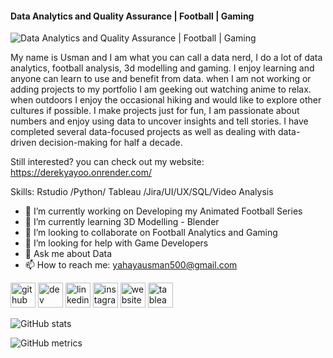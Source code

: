#### Data Analytics and Quality Assurance | Football | Gaming
![Data Analytics and Quality Assurance | Football | Gaming](https://www.canva.com/design/DAFajbE_cdw/view)

My name is Usman and I am what you can call a data nerd, I do a lot of data analytics, football analysis, 3d modelling and gaming. I enjoy learning and anyone can learn to use and benefit from data. when I am not working or adding projects to my portfolio I am geeking out watching anime to relax.  when outdoors I enjoy the occasional hiking and would like to explore other cultures if possible. 
I make projects just for fun, I am passionate about numbers and enjoy using data to uncover insights and tell stories. I have completed several data-focused projects as well as dealing with data-driven decision-making for half a decade. 

Still interested? you can check out my website: https://derekyayoo.onrender.com/

Skills: Rstudio /Python/ Tableau /Jira/UI/UX/SQL/Video Analysis

- 🔭 I’m currently working on Developing my Animated Football Series 
- 🌱 I’m currently learning 3D Modelling - Blender 
- 👯 I’m looking to collaborate on Football Analytics and Gaming 
- 🤔 I’m looking for help with Game Developers 
- 💬 Ask me about Data  
- 📫 How to reach me: yahayausman500@gmail.com 


[<img src='https://cdn.jsdelivr.net/npm/simple-icons@3.0.1/icons/github.svg' alt='github' height='40'>](https://github.com/Derekyayo)  [<img src='https://cdn.jsdelivr.net/npm/simple-icons@3.0.1/icons/dev-dot-to.svg' alt='dev' height='40'>](https://dev.to/Derekyayo)  [<img src='https://cdn.jsdelivr.net/npm/simple-icons@3.0.1/icons/linkedin.svg' alt='linkedin' height='40'>](https://www.linkedin.com/in/www.linkedin.com/in/usman-derek-yahaya/)  [<img src='https://cdn.jsdelivr.net/npm/simple-icons@3.0.1/icons/instagram.svg' alt='instagram' height='40'>](https://www.instagram.com/Derek.yayo/)  [<img src='https://cdn.jsdelivr.net/npm/simple-icons@3.0.1/icons/icloud.svg' alt='website' height='40'>](https://derekyayoo.onrender.com/)  [<img src='https://cdn.jsdelivr.net/npm/simple-icons@3.0.1/icons/tableau.svg' alt='tableau' height='40'>](https://public.tableau.com/app/profile/usman.yahaya3068/vizzes)  

![GitHub stats](https://github-readme-stats.vercel.app/api?username=Derekyayo&show_icons=true)  

![GitHub metrics](https://metrics.lecoq.io/Derekyayo)  

